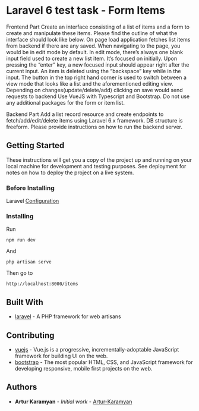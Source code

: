 # Laravel 6 test task - Form Items 

Frontend Part
Create an interface consisting of a list of items and a form to create and manipulate these
items.
Please find the outline of what the interface should look like below.
On page load application fetches list items from backend if there are any saved.
When navigating to the page, you would be in edit mode by default.
In edit mode, there’s always one blank input field used to create a new list item. It’s
focused on initially.
Upon pressing the “enter” key, a new focused input should appear right after the
current input. An item is deleted using the “backspace” key while in the input.
The button in the top right hand corner is used to switch between a view mode that
looks like a list and the aforementioned editing view.
Depending on changes(update/delete/add) clicking on save would send requests to
backend
Use VueJS with Typescript and Bootstrap. Do not use any additional packages for the form or
item list.

Backend Part
Add a list record resource and create endpoints to fetch/add/edit/delete items using Laravel 6.x
framework.
DB structure is freeform. Please provide instructions on how to run the backend server.

## Getting Started

These instructions will get you a copy of the project up and running on your local machine for development and testing purposes. See deployment for notes on how to deploy the project on a live system.

### Before Installing

Laravel [Configuration](https://laravel.com/docs/#configuration) 

### Installing

Run

```
npm run dev
```

And

```
php artisan serve
```

Then go to

```
http://localhost:8000/items
```

## Built With

* [laravel](https://github.com/laravel/laravel) - A PHP framework for web artisans

## Contributing

* [vuejs](https://github.com/vuejs/vue) - Vue.js is a progressive, incrementally-adoptable JavaScript framework for building UI on the web.
* [bootstrap](https://github.com/twbs/bootstrap) - The most popular HTML, CSS, and JavaScript framework for developing responsive, mobile first projects on the web.

## Authors

* **Artur Karamyan** - *Initial work* - [Artur-Karamyan](https://github.com/Artur-Karamyan)